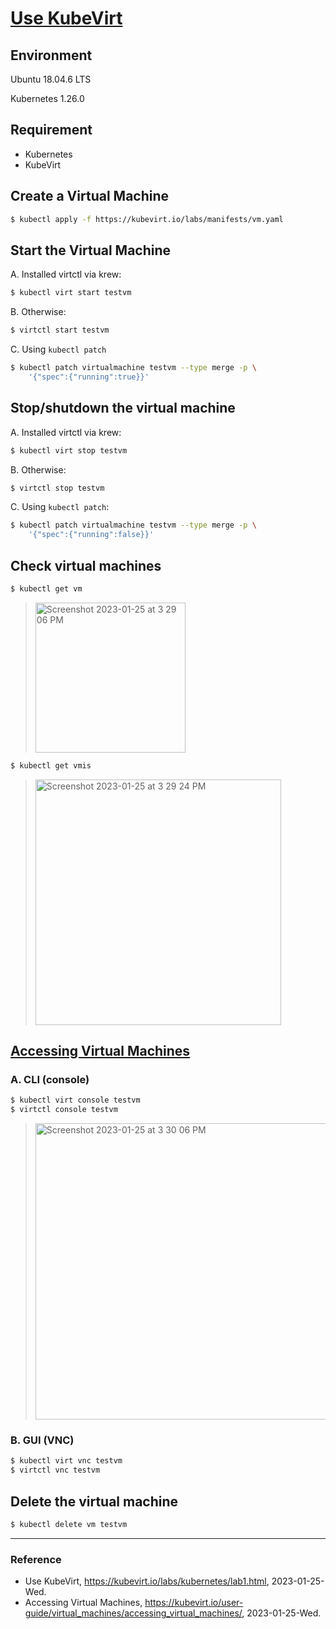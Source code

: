# [Use KubeVirt](https://kubevirt.io/labs/kubernetes/lab1.html)

## Environment

Ubuntu 18.04.6 LTS

Kubernetes 1.26.0

## Requirement

- Kubernetes
- KubeVirt

## Create a Virtual Machine

```Bash
$ kubectl apply -f https://kubevirt.io/labs/manifests/vm.yaml
```

## Start the Virtual Machine

A. Installed virtctl via krew:

```Bash
$ kubectl virt start testvm
```

B. Otherwise:

```Bash
$ virtctl start testvm
```

C. Using `kubectl patch`

```Bash
$ kubectl patch virtualmachine testvm --type merge -p \
    '{"spec":{"running":true}}'
```

## Stop/shutdown the virtual machine

A. Installed virtctl via krew:

```Bash
$ kubectl virt stop testvm
```

B. Otherwise:

```Bash
$ virtctl stop testvm
```

C. Using `kubectl patch`:

```Bash
$ kubectl patch virtualmachine testvm --type merge -p \
    '{"spec":{"running":false}}'
```

## Check virtual machines

```Bash
$ kubectl get vm
```

> <img width="240" alt="Screenshot 2023-01-25 at 3 29 06 PM" src="https://user-images.githubusercontent.com/20737479/214495683-25686f1f-1df9-4d2f-8ead-b145b82d0295.png">

```Bash
$ kubectl get vmis
```

> <img width="393" alt="Screenshot 2023-01-25 at 3 29 24 PM" src="https://user-images.githubusercontent.com/20737479/214495716-dc8cd50d-c189-4afd-8760-4ad053e1a07c.png">

## [Accessing Virtual Machines](https://kubevirt.io/user-guide/virtual_machines/accessing_virtual_machines/)

### A. CLI (console)

```Bash
$ kubectl virt console testvm
$ virtctl console testvm
```

> <img width="474" alt="Screenshot 2023-01-25 at 3 30 06 PM" src="https://user-images.githubusercontent.com/20737479/214495804-3a4e5fb2-b83b-4c2c-94f9-7a7b17cb3f25.png">

### B. GUI (VNC)

```Bash
$ kubectl virt vnc testvm
$ virtctl vnc testvm
```

## Delete the virtual machine

```Bash
$ kubectl delete vm testvm
```

---

### Reference

- Use KubeVirt, https://kubevirt.io/labs/kubernetes/lab1.html, 2023-01-25-Wed.
- Accessing Virtual Machines, https://kubevirt.io/user-guide/virtual_machines/accessing_virtual_machines/, 2023-01-25-Wed.
